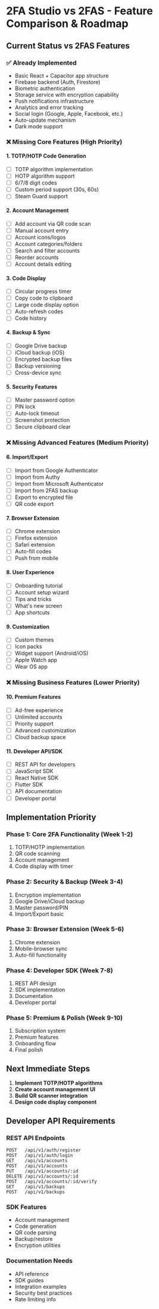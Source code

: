 # 2FA Studio vs 2FAS - Feature Comparison & Roadmap

## Current Status vs 2FAS Features

### ✅ Already Implemented
- Basic React + Capacitor app structure
- Firebase backend (Auth, Firestore)
- Biometric authentication
- Storage service with encryption capability
- Push notifications infrastructure
- Analytics and error tracking
- Social login (Google, Apple, Facebook, etc.)
- Auto-update mechanism
- Dark mode support

### ❌ Missing Core Features (High Priority)

#### 1. TOTP/HOTP Code Generation
- [ ] TOTP algorithm implementation
- [ ] HOTP algorithm support
- [ ] 6/7/8 digit codes
- [ ] Custom period support (30s, 60s)
- [ ] Steam Guard support

#### 2. Account Management
- [ ] Add account via QR code scan
- [ ] Manual account entry
- [ ] Account icons/logos
- [ ] Account categories/folders
- [ ] Search and filter accounts
- [ ] Reorder accounts
- [ ] Account details editing

#### 3. Code Display
- [ ] Circular progress timer
- [ ] Copy code to clipboard
- [ ] Large code display option
- [ ] Auto-refresh codes
- [ ] Code history

#### 4. Backup & Sync
- [ ] Google Drive backup
- [ ] iCloud backup (iOS)
- [ ] Encrypted backup files
- [ ] Backup versioning
- [ ] Cross-device sync

#### 5. Security Features
- [ ] Master password option
- [ ] PIN lock
- [ ] Auto-lock timeout
- [ ] Screenshot protection
- [ ] Secure clipboard clear

### ❌ Missing Advanced Features (Medium Priority)

#### 6. Import/Export
- [ ] Import from Google Authenticator
- [ ] Import from Authy
- [ ] Import from Microsoft Authenticator
- [ ] Import from 2FAS backup
- [ ] Export to encrypted file
- [ ] QR code export

#### 7. Browser Extension
- [ ] Chrome extension
- [ ] Firefox extension
- [ ] Safari extension
- [ ] Auto-fill codes
- [ ] Push from mobile

#### 8. User Experience
- [ ] Onboarding tutorial
- [ ] Account setup wizard
- [ ] Tips and tricks
- [ ] What's new screen
- [ ] App shortcuts

#### 9. Customization
- [ ] Custom themes
- [ ] Icon packs
- [ ] Widget support (Android/iOS)
- [ ] Apple Watch app
- [ ] Wear OS app

### ❌ Missing Business Features (Lower Priority)

#### 10. Premium Features
- [ ] Ad-free experience
- [ ] Unlimited accounts
- [ ] Priority support
- [ ] Advanced customization
- [ ] Cloud backup space

#### 11. Developer API/SDK
- [ ] REST API for developers
- [ ] JavaScript SDK
- [ ] React Native SDK
- [ ] Flutter SDK
- [ ] API documentation
- [ ] Developer portal

## Implementation Priority

### Phase 1: Core 2FA Functionality (Week 1-2)
1. TOTP/HOTP implementation
2. QR code scanning
3. Account management
4. Code display with timer

### Phase 2: Security & Backup (Week 3-4)
1. Encryption implementation
2. Google Drive/iCloud backup
3. Master password/PIN
4. Import/Export basic

### Phase 3: Browser Extension (Week 5-6)
1. Chrome extension
2. Mobile-browser sync
3. Auto-fill functionality

### Phase 4: Developer SDK (Week 7-8)
1. REST API design
2. SDK implementation
3. Documentation
4. Developer portal

### Phase 5: Premium & Polish (Week 9-10)
1. Subscription system
2. Premium features
3. Onboarding flow
4. Final polish

## Next Immediate Steps

1. **Implement TOTP/HOTP algorithms**
2. **Create account management UI**
3. **Build QR scanner integration**
4. **Design code display component**

## Developer API Requirements

### REST API Endpoints
```
POST   /api/v1/auth/register
POST   /api/v1/auth/login
GET    /api/v1/accounts
POST   /api/v1/accounts
PUT    /api/v1/accounts/:id
DELETE /api/v1/accounts/:id
POST   /api/v1/accounts/:id/verify
GET    /api/v1/backups
POST   /api/v1/backups
```

### SDK Features
- Account management
- Code generation
- QR code parsing
- Backup/restore
- Encryption utilities

### Documentation Needs
- API reference
- SDK guides
- Integration examples
- Security best practices
- Rate limiting info